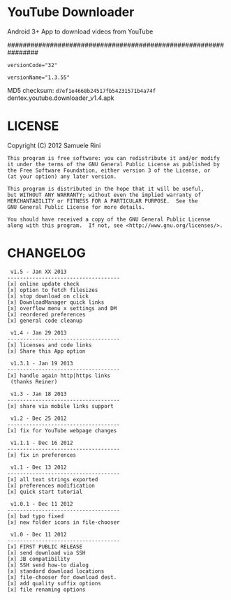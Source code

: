 YouTube Downloader
================================================================

Android 3+ App to download videos from YouTube

################################################################

`versionCode="32"`

`versionName="1.3.55"`

MD5 checksum: `d7ef1e4668b24517fb54231571b4a74f` dentex.youtube.downloader_v1.4.apk

LICENSE
================================================================
Copyright (C) 2012  Samuele Rini

    This program is free software: you can redistribute it and/or modify
    it under the terms of the GNU General Public License as published by
    the Free Software Foundation, either version 3 of the License, or
    (at your option) any later version.

    This program is distributed in the hope that it will be useful,
    but WITHOUT ANY WARRANTY; without even the implied warranty of
    MERCHANTABILITY or FITNESS FOR A PARTICULAR PURPOSE.  See the
    GNU General Public License for more details.

    You should have received a copy of the GNU General Public License
    along with this program.  If not, see <http://www.gnu.org/licenses/>.


CHANGELOG
================================================================
    
     v1.5 - Jan XX 2013 
    ------------------------------------ 
    [x] online update check 
    [x] option to fetch filesizes 
    [x] stop download on click 
    [x] DownloadManager quick links 
    [x] overflow menu x settings and DM 
    [x] reordered preferences 
    [x] general code cleanup 
     
     v1.4 - Jan 29 2013 
    ------------------------------------ 
    [x] licenses and code links 
    [x] Share this App option 
     
     v1.3.1 - Jan 19 2013 
    ------------------------------------ 
    [x] handle again http|https links 
     (thanks Reiner) 
     
     v1.3 - Jan 18 2013 
    ------------------------------------ 
    [x] share via mobile links support 
     
     v1.2 - Dec 25 2012 
    ------------------------------------ 
    [x] fix for YouTube webpage changes 
     
     v1.1.1 - Dec 16 2012 
    ------------------------------------ 
    [x] fix in preferences 
     
     v1.1 - Dec 13 2012 
    ------------------------------------ 
    [x] all text strings exported 
    [x] preferences modification 
    [x] quick start tutorial 
     
     v1.0.1 - Dec 11 2012 
    ------------------------------------ 
    [x] bad typo fixed 
    [x] new folder icons in file-chooser 
     
     v1.0 - Dec 11 2012 
    ------------------------------------ 
    [x] FIRST PUBLIC RELEASE 
    [x] send download via SSH 
    [x] JB compatibility 
    [x] SSH send how-to dialog 
    [x] standard download locations 
    [x] file-chooser for download dest. 
    [x] add quality suffix options 
    [x] file renaming options
